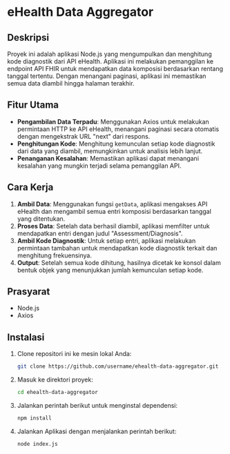# eHealth Data Aggregator

## Deskripsi

Proyek ini adalah aplikasi Node.js yang mengumpulkan dan menghitung kode diagnostik dari API eHealth. Aplikasi ini melakukan pemanggilan ke endpoint API FHIR untuk mendapatkan data komposisi berdasarkan rentang tanggal tertentu. Dengan menangani paginasi, aplikasi ini memastikan semua data diambil hingga halaman terakhir.

## Fitur Utama

- **Pengambilan Data Terpadu**: Menggunakan Axios untuk melakukan permintaan HTTP ke API eHealth, menangani paginasi secara otomatis dengan mengekstrak URL "next" dari respons.
- **Penghitungan Kode**: Menghitung kemunculan setiap kode diagnostik dari data yang diambil, memungkinkan untuk analisis lebih lanjut.
- **Penanganan Kesalahan**: Memastikan aplikasi dapat menangani kesalahan yang mungkin terjadi selama pemanggilan API.

## Cara Kerja

1. **Ambil Data**: Menggunakan fungsi `getData`, aplikasi mengakses API eHealth dan mengambil semua entri komposisi berdasarkan tanggal yang ditentukan.
2. **Proses Data**: Setelah data berhasil diambil, aplikasi memfilter untuk mendapatkan entri dengan judul "Assessment/Diagnosis".
3. **Ambil Kode Diagnostik**: Untuk setiap entri, aplikasi melakukan permintaan tambahan untuk mendapatkan kode diagnostik terkait dan menghitung frekuensinya.
4. **Output**: Setelah semua kode dihitung, hasilnya dicetak ke konsol dalam bentuk objek yang menunjukkan jumlah kemunculan setiap kode.

## Prasyarat

- Node.js
- Axios

## Instalasi

1. Clone repositori ini ke mesin lokal Anda:
   ```bash
   git clone https://github.com/username/ehealth-data-aggregator.git
   ```
2. Masuk ke direktori proyek:
   ```bash
   cd ehealth-data-aggregator
   ```
3. Jalankan perintah berikut untuk menginstal dependensi:
   ```bash
   npm install
   ```
4. Jalankan Aplikasi dengan menjalankan perintah berikut:

   ```bash
   node index.js
   ```
